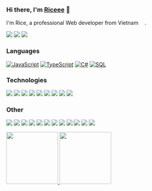 ###  Hi there, I'm [Riceee](https://minhrice-portfolio.vercel.app/) 👋

I'm Rice, a professional Web developer from Vietnam <img src="https://investone-law.com/wp-content/uploads/2019/06/quoc-ky-viet-nam.jpg" width="13"/>.

[![](https://img.shields.io/badge/-Telegram-FFF?&logo=Telegram)](https://t.me/rice2411)
[![](https://img.shields.io/badge/-Facebook-FFF?&logo=Facebook&logoColor=0866FF)](https://fb,com/rice2411)
[![](https://img.shields.io/badge/-Linkedin-FFF?&logo=linkedin&logoColor=0866FF)](https://www.linkedin.com/in/rice2411/)

### Languages

[![JavaScript](https://img.shields.io/badge/-JavaScript-000?&logo=JavaScript)](https://github.com/rice2411)
[![TypeScript](https://img.shields.io/badge/-TypeScript-000?&logo=typescript)](https://github.com/rice2411)
[![C#](https://img.shields.io/badge/CSharp-000?&logo=cplusplus&logoColor=883cae)](https://github.com/rice2411)
[![SQL](https://img.shields.io/badge/-SQL-000?&logo=MySQL)](https://github.com/rice2411)

### Technologies

[![](https://img.shields.io/badge/-jQuery-000?&logo=jQuery&logoColor=0769AD)](https://github.com/rice2411)
[![](https://img.shields.io/badge/-Node.js-000?&logo=node.js)](https://github.com/rice2411)
[![](https://img.shields.io/badge/-Express-000?&logo=express)](https://github.com/rice2411)
[![](https://img.shields.io/badge/-Vue-000?&logo=Vue.js)](https://github.com/rice2411)
[![](https://img.shields.io/badge/-React-000?&logo=React)](https://github.com/rice2411)
[![](https://img.shields.io/badge/-Angular-000?&logo=Angular&logoColor=DD0031)](https://github.com/rice2411)
[![](https://img.shields.io/badge/-Nuxt.js-000?&logo=Nuxt.js)](https://github.com/rice2411)
[![](https://img.shields.io/badge/-Next.js-000?&logo=Next.js)](https://github.com/rice2411)
[![](https://img.shields.io/badge/-Redis-000?&logo=Redis)](https://github.com/rice2411)

### Other

[![](https://img.shields.io/badge/-HTML-000?&logo=html5)](https://github.com/rice2411)
[![](https://img.shields.io/badge/-CSS-000?&logo=css3&logoColor=1572B6)](https://github.com/rice2411)
[![](https://img.shields.io/badge/-Bootstrap-000?&logo=Bootstrap)](https://github.com/rice2411)
[![](https://img.shields.io/badge/-Tailwind-000?&logo=tailwind-css)](https://github.com/rice2411)
[![](https://img.shields.io/badge/-Sass-000?&logo=sass&logoColor=CC6699)](https://github.com/rice2411)
[![](https://img.shields.io/badge/-Git-000?&logo=Git)](https://github.com/rice2411)
[![](https://img.shields.io/badge/-Docker-000?&logo=Docker)](https://github.com/rice2411)
[![](https://img.shields.io/badge/-Heroku-000?&logo=heroku&logoColor=430098)](https://github.com/rice2411)
[![](https://img.shields.io/badge/-Netlify-000?&logo=Netlify)](https://github.com/rice2411)
[![](https://img.shields.io/badge/-Vercel-000?&logo=Vercel)](https://github.com/rice2411)
[![](https://img.shields.io/badge/-AWS-000?&logo=Amazon-AWS&logoColor=F90)](https://github.com/rice2411)
[![](https://img.shields.io/badge/Azure-000?&logo=microsoft-azure&logoColor=008AD7)](https://github.com/rice2411)

<a href="https://github.com/rice2411">
  <img height="137px" src="https://github-readme-stats.vercel.app/api?username=rice2411&hide_title=true&hide_border=true&show_icons=true&include_all_commits=true&count_private=true&line_height=21&text_color=000&icon_color=000&bg_color=0,ea6161,ffc64d,fffc4d,52fa5a&theme=graywhite"/>  
</a>
<a href="https://github.com/rice2411">
  <img height="137px" src="https://github-readme-stats.vercel.app/api/top-langs/?username=rice2411&hide=html&hide_title=true&hide_border=true&layout=compact&langs_count=6&text_color=000&icon_color=fff&bg_color=0,52fa5a,4dfcff,c64dff&theme=graywhite" />
</a>

